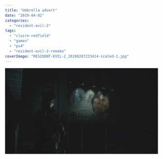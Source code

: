 ```yaml
---
title: "Umbrella advert"
date: "2019-04-02"
categories: 
  - "resident-evil-2"
tags: 
  - "claire-redfield"
  - "games"
  - "ps4"
  - "resident-evil-2-remake"
coverImage: "RESIDENT-EVIL-2_20190207233414-scaled-1.jpg"
---
```


[![](images/RESIDENT-EVIL-2_20190207233414-scaled-1.jpg)](https://davidpeach.co.uk/wp-content/uploads/2023/01/RESIDENT-EVIL-2_20190207233414-scaled-1.jpg)
